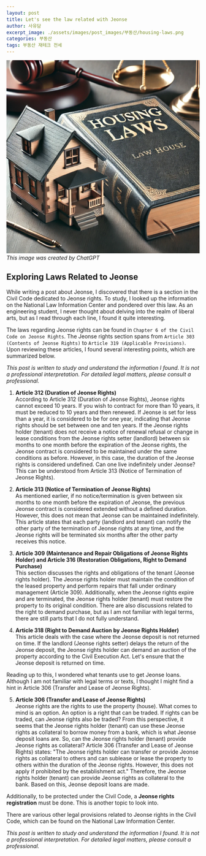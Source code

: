 ```yaml
---
layout: post
title: Let's see the law related with Jeonse
author: 사유담
excerpt_image: ./assets/images/post_images/부동산/housing-laws.png
categories: 부동산
tags: 부동산 재테크 전세
---
```

![housing-laws](/assets/images/post_images/부동산/housing-laws.png)
*This image was created by ChatGPT*

## Exploring Laws Related to Jeonse
While writing a post about Jeonse, I discovered that there is a section in the Civil Code dedicated to Jeonse rights. To study, I looked up the information on the National Law Information Center and pondered over this law. As an engineering student, I never thought about delving into the realm of liberal arts, but as I read through each line, I found it quite interesting.

The laws regarding Jeonse rights can be found in `Chapter 6 of the Civil Code on Jeonse Rights`. The Jeonse rights section spans from `Article 303 (Contents of Jeonse Rights)` to `Article 319 (Applicable Provisions)`. Upon reviewing these articles, I found several interesting points, which are summarized below.

*This post is written to study and understand the information I found. It is not a professional interpretation. For detailed legal matters, please consult a professional.*


1. **Article 312 (Duration of Jeonse Rights)**  
    According to Article 312 (Duration of Jeonse Rights), Jeonse rights cannot exceed 10 years. If you wish to contract for more than 10 years, it must be reduced to 10 years and then renewed. If Jeonse is set for less than a year, it is considered to be for one year, indicating that Jeonse rights should be set between one and ten years. If the Jeonse rights holder (tenant) does not receive a notice of renewal refusal or change in lease conditions from the Jeonse rights setter (landlord) between six months to one month before the expiration of the Jeonse rights, the Jeonse contract is considered to be maintained under the same conditions as before. However, in this case, the duration of the Jeonse rights is considered undefined. Can one live indefinitely under Jeonse? This can be understood from Article 313 (Notice of Termination of Jeonse Rights).

2. **Article 313 (Notice of Termination of Jeonse Rights)**  
    As mentioned earlier, if no notice/termination is given between six months to one month before the expiration of Jeonse, the previous Jeonse contract is considered extended without a defined duration. However, this does not mean that Jeonse can be maintained indefinitely. This article states that each party (landlord and tenant) can notify the other party of the termination of Jeonse rights at any time, and the Jeonse rights will be terminated six months after the other party receives this notice.

3. **Article 309 (Maintenance and Repair Obligations of Jeonse Rights Holder) and Article 316 (Restoration Obligations, Right to Demand Purchase)**  
    This section discusses the rights and obligations of the tenant (Jeonse rights holder). The Jeonse rights holder must maintain the condition of the leased property and perform repairs that fall under ordinary management (Article 309). Additionally, when the Jeonse rights expire and are terminated, the Jeonse rights holder (tenant) must restore the property to its original condition. There are also discussions related to the right to demand purchase, but as I am not familiar with legal terms, there are still parts that I do not fully understand.

4. **Article 318 (Right to Demand Auction by Jeonse Rights Holder)**  
    This article deals with the case where the Jeonse deposit is not returned on time. If the landlord (Jeonse rights setter) delays the return of the Jeonse deposit, the Jeonse rights holder can demand an auction of the property according to the Civil Execution Act. Let's ensure that the Jeonse deposit is returned on time.

Reading up to this, I wondered what tenants use to get Jeonse loans. Although I am not familiar with legal terms or texts, I thought I might find a hint in Article 306 (Transfer and Lease of Jeonse Rights).

5. **Article 306 (Transfer and Lease of Jeonse Rights)**  
    Jeonse rights are the rights to use the property (house). What comes to mind is an option. An option is a right that can be traded. If rights can be traded, can Jeonse rights also be traded? From this perspective, it seems that the Jeonse rights holder (tenant) can use these Jeonse rights as collateral to borrow money from a bank, which is what Jeonse deposit loans are. So, can the Jeonse rights holder (tenant) provide Jeonse rights as collateral? Article 306 (Transfer and Lease of Jeonse Rights) states: "The Jeonse rights holder can transfer or provide Jeonse rights as collateral to others and can sublease or lease the property to others within the duration of the Jeonse rights. However, this does not apply if prohibited by the establishment act." Therefore, the Jeonse rights holder (tenant) can provide Jeonse rights as collateral to the bank. Based on this, Jeonse deposit loans are made.

Additionally, to be protected under the Civil Code, a **Jeonse rights registration** must be done. This is another topic to look into.

There are various other legal provisions related to Jeonse rights in the Civil Code, which can be found on the National Law Information Center.

*This post is written to study and understand the information I found. It is not a professional interpretation. For detailed legal matters, please consult a professional.*
